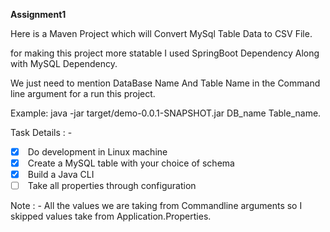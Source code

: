 **Assignment1**

Here is a Maven Project which will Convert MySql Table Data to CSV File.

for making this project more statable I used SpringBoot Dependency Along with MySQL Dependency.

We just need to mention DataBase Name And Table Name in the Command line argument for a run this project.

Example:  java -jar target/demo-0.0.1-SNAPSHOT.jar DB_name Table_name.

Task Details : - 

- [X]  Do development in Linux machine
- [X]  Create a MySQL table with your choice of schema
- [x]  Build a Java CLI 
- [ ]  Take all properties through configuration

Note : - 
All the values we are taking from Commandline arguments so I skipped values take from Application.Properties.
